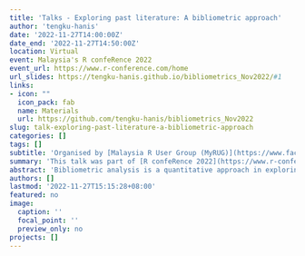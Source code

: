 ```yaml
---
title: 'Talks - Exploring past literature: A bibliometric approach'
author: 'tengku-hanis'
date: '2022-11-27T14:00:00Z'
date_end: '2022-11-27T14:50:00Z'
location: Virtual
event: Malaysia's R confeRence 2022
event_url: https://www.r-conference.com/home
url_slides: https://tengku-hanis.github.io/bibliometrics_Nov2022/#1
links:
- icon: ""
  icon_pack: fab
  name: Materials
  url: https://github.com/tengku-hanis/bibliometrics_Nov2022
slug: talk-exploring-past-literature-a-bibliometric-approach
categories: []
tags: []
subtitle: 'Organised by [Malaysia R User Group (MyRUG)](https://www.facebook.com/rusergroupmalaysia)'
summary: 'This talk was part of [R confeRence 2022](https://www.r-conference.com/home) organised by [Malaysia R User Group (MyRUG)](https://www.facebook.com/rusergroupmalaysia)'
abstract: 'Bibliometric analysis is a quantitative approach in exploring the patterns of publications and literature in certain research area. This talk introduced audience to bibliometrics, in general and demonstrated a the analysis using the bibliometrix package in R'
authors: []
lastmod: '2022-11-27T15:15:28+08:00'
featured: no
image:
  caption: ''
  focal_point: ''
  preview_only: no
projects: []
---
```

